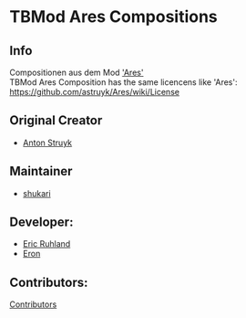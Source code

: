 # TBMod Ares Compositions
## Info
Compositionen aus dem Mod ['Ares'](https://github.com/astruyk/Ares)  
TBMod Ares Composition has the same licencens like 'Ares': https://github.com/astruyk/Ares/wiki/License

## Original Creator
- [Anton Struyk](https://github.com/astruyk)

## Maintainer
- [shukari](https://github.com/shukari)

## Developer:
- [Eric Ruhland](https://github.com/Er1807)
- [Eron](https://github.com/E-for-Eron)

## Contributors:
[Contributors](https://github.com/TacticalBaconDevs/TBMod/graphs/contributors)
